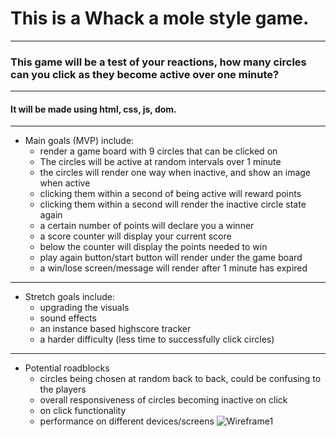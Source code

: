 
# This is a Whack a mole style game.  
---
### This game will be a test of your reactions, how many circles can you click as they become active over one minute? 
---
#### It will be made using html, css, js, dom.
---
* Main goals (MVP) include:
    - render a game board with 9 circles that can be clicked on
    - The circles will be active at random intervals over 1 minute
    - the circles will render one way when inactive, and show an image when active
    - clicking them within a second of being active will reward points
    - clicking them within a second will render the inactive circle state again
    - a certain number of points will declare you a winner
    - a score counter will display your current score
    - below the counter will display the points needed to win
    - play again button/start button will render under the game board
    - a win/lose screen/message will render after 1 minute has expired
---
* Stretch goals include: 
   - upgrading the visuals
   - sound effects
   - an instance based highscore tracker
   - a harder difficulty (less time to successfully click circles)
---
* Potential roadblocks
    - circles being chosen at random back to back, could be confusing to the players
    - overall responsiveness of circles becoming inactive on click
    - on click functionality 
    - performance on different devices/screens
![Wireframe1](https://imgur.com/rj0qyLD.jpg)